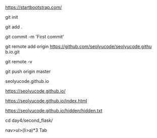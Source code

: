 https://startbootstrap.com/

git init

git add .

git commit -m 'First commit'

git remote add origin https://github.com/seolyucode/seolyucode.githu
b.io.git

 git remote -v

git push origin master



seolyucode.github.io



https://seolyucode.github.io/

https://seolyucode.github.io/index.html

https://seolyucode.github.io/hidden/hidden.txt



cd day4/second_flask/



nav>ul>(li>a)*3 Tab

